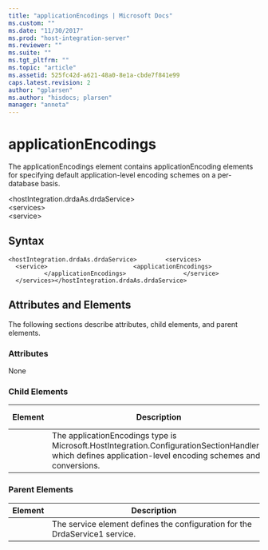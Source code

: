 ```yaml
---
title: "applicationEncodings | Microsoft Docs"
ms.custom: ""
ms.date: "11/30/2017"
ms.prod: "host-integration-server"
ms.reviewer: ""
ms.suite: ""
ms.tgt_pltfrm: ""
ms.topic: "article"
ms.assetid: 525fc42d-a621-48a0-8e1a-cbde7f841e99
caps.latest.revision: 2
author: "gplarsen"
ms.author: "hisdocs; plarsen"
manager: "anneta"
---
```

# applicationEncodings
The applicationEncodings element contains applicationEncoding elements for specifying default application-level encoding schemes on a per-database basis.  
  
 \<hostIntegration.drdaAs.drdaService>  
\<services>  
\<service>  
  
## Syntax  
  
```  
<hostIntegration.drdaAs.drdaService>        <services>                <service>                        <applicationEncodings>                        </applicationEncodings>                </service>        </services></hostIntegration.drdaAs.drdaService>  
```  
  
## Attributes and Elements  
 The following sections describe attributes, child elements, and parent elements.  
  
### Attributes  
 None  
  
### Child Elements  
  
|Element|Description|Occurrence Constraint|  
|-------------|-----------------|---------------------------|  
||The applicationEncodings type is Microsoft.HostIntegration.ConfigurationSectionHandlers, which defines  application-level encoding schemes and conversions.|1|  
  
### Parent Elements  
  
|Element|Description|  
|-------------|-----------------|  
||The service element defines the configuration for the DrdaService1 service.|